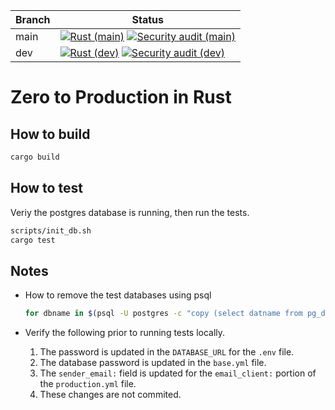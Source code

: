 | Branch | Status                                                                                                                                                                                                                                                                                                                                                      |
| ------ | ----------------------------------------------------------------------------------------------------------------------------------------------------------------------------------------------------------------------------------------------------------------------------------------------------------------------------------------------------------- |
| main   | [![Rust (main)](https://github.com/rs333/zero2prod/actions/workflows/general.yml/badge.svg?branch=main)](https://github.com/rs333/zero2prod/actions/workflows/general.yml) [![Security audit (main)](https://github.com/rs333/zero2prod/actions/workflows/audit.yml/badge.svg?branch=main)](https://github.com/rs333/zero2prod/actions/workflows/audit.yml) |
| dev    | [![Rust (dev)](https://github.com/rs333/zero2prod/actions/workflows/general.yml/badge.svg?branch=dev)](https://github.com/rs333/zero2prod/actions/workflows/general.yml) [![Security audit (dev)](https://github.com/rs333/zero2prod/actions/workflows/audit.yml/badge.svg?branch=dev)](https://github.com/rs333/zero2prod/actions/workflows/audit.yml)     |

# Zero to Production in Rust

## How to build

```bash
cargo build
```

## How to test

Veriy the postgres database is running, then run the tests.

```bash
scripts/init_db.sh
cargo test
```

## Notes

- How to remove the test databases using psql

  ```bash
  for dbname in $(psql -U postgres -c "copy (select datname from pg_database where datname like '%-%-%-%-%') to stdout"); do     echo "$dbname"; psql -U postgres -c "drop database \"$dbname\""; done
  ```

- Verify the following prior to running tests locally.

  1. The password is updated in the `DATABASE_URL` for the `.env` file.
  2. The database password is updated in the `base.yml` file.
  3. The `sender_email:` field is updated for the `email_client:` portion of the `production.yml` file.
  4. These changes are not commited.
